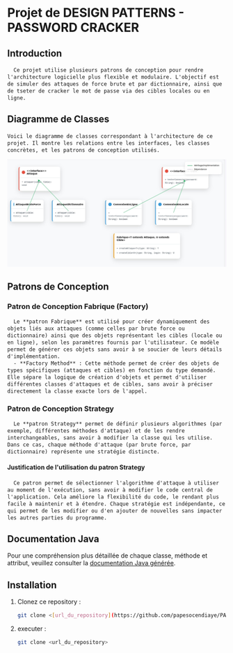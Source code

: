 # Projet de DESIGN PATTERNS - PASSWORD CRACKER

## Introduction
      Ce projet utilise plusieurs patrons de conception pour rendre l'architecture logicielle plus flexible et modulaire. L'objectif est de simuler des attaques de force brute et par dictionnaire, ainsi que de tseter de cracker le mot de passe via des cibles locales ou en ligne.


## Diagramme de Classes
    Voici le diagramme de classes correspondant à l'architecture de ce projet. Il montre les relations entre les interfaces, les classes concrètes, et les patrons de conception utilisés.
![Diagramme de Classes UML](diagrammeClasse.jpeg)


## Patrons de Conception

### Patron de Conception Fabrique (Factory)
      Le **patron Fabrique** est utilisé pour créer dynamiquement des objets liés aux attaques (comme celles par brute force ou dictionnaire) ainsi que des objets représentant les cibles (locale ou en ligne), selon les paramètres fournis par l'utilisateur. Ce modèle permet de générer ces objets sans avoir à se soucier de leurs détails d'implémentation.
      - **Factory Method** : Cette méthode permet de créer des objets de types spécifiques (attaques et cibles) en fonction du type demandé. Elle sépare la logique de création d'objets et permet d'utiliser différentes classes d'attaques et de cibles, sans avoir à préciser directement la classe exacte lors de l'appel.
      

### Patron de Conception Strategy
      Le **patron Strategy** permet de définir plusieurs algorithmes (par exemple, différentes méthodes d'attaque) et de les rendre interchangeables, sans avoir à modifier la classe qui les utilise. Dans ce cas, chaque méthode d'attaque (par brute force, par dictionnaire) représente une stratégie distincte.

#### Justification de l'utilisation du patron Strategy
      Ce patron permet de sélectionner l'algorithme d'attaque à utiliser au moment de l'exécution, sans avoir à modifier le code central de l'application. Cela améliore la flexibilité du code, le rendant plus facile à maintenir et à étendre. Chaque stratégie est indépendante, ce qui permet de les modifier ou d'en ajouter de nouvelles sans impacter les autres parties du programme.


## Documentation Java
Pour une compréhension plus détaillée de chaque classe, méthode et attribut, veuillez consulter la [documentation Java générée](https://papesocendiaye.github.io/PASSWORD-CRACKER/doc/).

## Installation

1. Clonez ce repository :
   ```bash
   git clone <[url_du_repository](https://github.com/papesocendiaye/PASSWORD-CRACKER.git)>
2. executer :
    ```bash
   git clone <url_du_repository>
